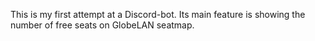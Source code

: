 This is my first attempt at a Discord-bot. Its main feature is showing the number of free seats on GlobeLAN seatmap.